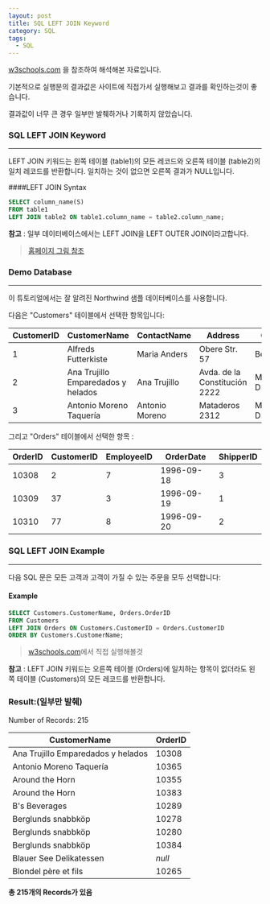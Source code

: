 ```yaml
---
layout: post
title: SQL LEFT JOIN Keyword
category: SQL
tags:
  - SQL
---
```




[w3schools.com](www.w3schools.com/sql) 을 참조하여 해석해본 자료입니다.

기본적으로 실행문의 결과값은 사이트에 직접가서 실행해보고 결과를 확인하는것이 좋습니다.

결과값이 너무 큰 경우 일부만 발췌하거나 기록하지 않았습니다.





### SQL LEFT JOIN Keyword

---

LEFT JOIN 키워드는 왼쪽 테이블 (table1)의 모든 레코드와 오른쪽 테이블 (table2)의 일치 레코드를 반환합니다. 일치하는 것이 없으면 오른쪽 결과가 NULL입니다.



####LEFT JOIN Syntax



```sql
SELECT column_name(S)
FROM table1
LEFT JOIN table2 ON table1.column_name = table2.column_name;
```
**참고** : 일부 데이터베이스에서는 LEFT JOIN을 LEFT OUTER JOIN이라고합니다.

>[홈페이지 그림 참조](https://www.w3schools.com/sql/sql_join_inner.asp)





### Demo Database

---

이 튜토리얼에서는 잘 알려진 Northwind 샘플 데이터베이스를 사용합니다.

다음은 "Customers" 테이블에서 선택한 항목입니다:



| CustomerID | CustomerName                       | ContactName    | Address                       | City        | PostalCode | Country |
| ---------- | ---------------------------------- | -------------- | ----------------------------- | ----------- | ---------- | ------- |
| 1          | Alfreds Futterkiste                | Maria Anders   | Obere Str. 57                 | Berlin      | 12209      | Germany |
| 2          | Ana Trujillo Emparedados y helados | Ana Trujillo   | Avda. de la Constitución 2222 | México D.F. | 05021      | Mexico  |
| 3          | Antonio Moreno Taquería            | Antonio Moreno | Mataderos 2312                | México D.F. | 05023      | Mexico  |



그리고 "Orders" 테이블에서 선택한 항목 :



| OrderID | CustomerID | EmployeeID | OrderDate  | ShipperID |
| ------- | ---------- | ---------- | ---------- | --------- |
| 10308   | 2          | 7          | 1996-09-18 | 3         |
| 10309   | 37         | 3          | 1996-09-19 | 1         |
| 10310   | 77         | 8          | 1996-09-20 | 2         |



### SQL LEFT JOIN Example

---

다음 SQL 문은 모든 고객과 고객이 가질 수 있는 주문을 모두 선택합니다:



#### Example

```sql
SELECT Customers.CustomerName, Orders.OrderID
FROM Customers
LEFT JOIN Orders ON Customers.CustomerID = Orders.CustomerID
ORDER BY Customers.CustomerName;
```

> [w3schools.com](www.w3schools.com/sql)에서 직접 실행해볼것

**참고** : LEFT JOIN 키워드는 오른쪽 테이블 (Orders)에 일치하는 항목이 없더라도 왼쪽 테이블 (Customers)의 모든 레코드를 반환합니다.



### Result:(일부만 발췌)

Number of Records: 215

| CustomerName                       | OrderID |
| ---------------------------------- | ------- |
| Ana Trujillo Emparedados y helados | 10308   |
| Antonio Moreno Taquería            | 10365   |
| Around the Horn                    | 10355   |
| Around the Horn                    | 10383   |
| B's Beverages                      | 10289   |
| Berglunds snabbköp                 | 10278   |
| Berglunds snabbköp                 | 10280   |
| Berglunds snabbköp                 | 10384   |
| Blauer See Delikatessen            | *null*  |
| Blondel père et fils               | 10265   |

**총 215개의 Records가 있음**